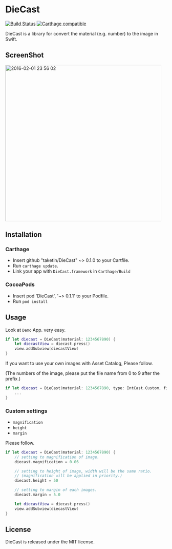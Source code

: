 # DieCast
[![Build Status](https://travis-ci.org/taketin/DieCast.svg?branch=master)](https://travis-ci.org/taketin/DieCast)
[![Carthage compatible](https://img.shields.io/badge/Carthage-compatible-4BC51D.svg?style=flat)](https://github.com/Carthage/Carthage)

DieCast is a library for convert the material (e.g. number) to the image in Swift.

## ScreenShot

<img width="487" alt="2016-02-01 23 56 02" src="https://cloud.githubusercontent.com/assets/71396/12725495/570d0b0c-c956-11e5-8aa3-778282972482.png">

## Installation

### Carthage

- Insert github "taketin/DieCast" ~> 0.1.0 to your Cartfile.
- Run `carthage update`.
- Link your app with `DieCast.framework` in `Carthage/Build`

### CocoaPods

- Insert pod 'DieCast', '~> 0.1.1' to your Podfile.
- Run `pod install`

## Usage

Look at `Demo` App. very easy.

```swift
if let diecast = DieCast(material: 1234567890) {
    let diecastView = diecast.press()
    view.addSubview(diecastView)
}
```

If you want to use your own images with Asset Catalog, Please follow.

(The numbers of the image, please put the file name from 0 to 9 after the prefix.)

```swift
if let diecast = DieCast(material: 1234567890, type: IntCast.Custom, filenamePrefix: "your_image_prefix_") {
    ...
}
```

### Custom settings

- `magnification`
- `height`
- `margin`

Please follow.

```swift
if let diecast = DieCast(material: 1234567890) {
    // setting to magnification of image.
    diecast.magnification = 0.06

    // setting to height of image, width will be the same ratio.
    // (magnification will be applied in priority.)
    diecast.height = 50

    // setting to margin of each images.
    diecast.margin = 5.0

    let diecastView = diecast.press()
    view.addSubview(diecastView)
}
```

## License

DieCast is released under the MIT license.

